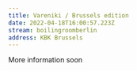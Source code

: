 ```yaml
---
title: Vareniki / Brussels edition
date: 2022-04-18T16:00:57.223Z
stream: boilingroomberlin
address: KBK Brussels
---
```

More information soon